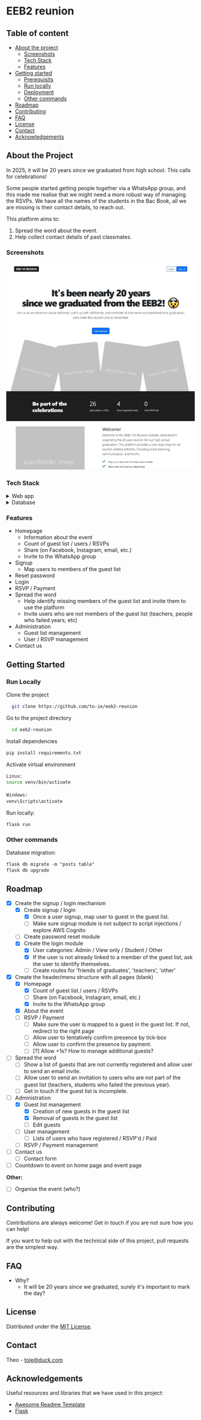 # EEB2 reunion

## Table of content
- [About the project](#about-the-project)
  * [Screenshots](#screenshots)
  * [Tech Stack](#tech-stack)
  * [Features](#features)
- [Getting started](#getting-started)
  * [Prerequisits](#prerequisites)
  * [Run locally](#run-locally)
  * [Deployment](#deployment)
  * [Other commands](#other-commands)
- [Roadmap](#roadmap)
- [Contributing](#contributing) 
- [FAQ](#faq)
- [License](#license)
- [Contact](#contact)
- [Acknowledgements](#acknowledgements)

## About the Project
In 2025, it will be 20 years since we graduated from high school. This calls for celebrations!

Some people started getting people together via a WhatsApp group, and this made me realise that we might need a more robust way of managing the RSVPs. We have all the names of the students in the Bac Book, all we are missing is their contact details, to reach out. 

This platform aims to:
1. Spread the word about the event.
2. Help collect contact details of past classmates.


### Screenshots
<img src="https://github.com/to-ie/eeb2-reunion/blob/main/app/static/screenshot.jpg?raw=true" width="600px" />


### Tech Stack

<details>
  <summary>Web app</summary>
  <ul>
    <li><a href="https://www.typescriptlang.org/](https://flask.palletsprojects.com/en/2.2.x/">Python Flask</a></li>
    <li><a href="https://getbootstrap.com/docs/3.4/css/">Bootstrap CSS</a></li>
  </ul>
</details>

<details>
<summary>Database</summary>
  <ul>
    <li><a href="https://flask-sqlalchemy.palletsprojects.com/en/3.0.x/">Flask SQL Alchemy</a></li>
    <li><a href="https://www.mysql.com/">MySQL</a></li>
  </ul>
</details>

### Features

- Homepage
  - Information about the event
  - Count of guest list / users / RSVPs
  - Share (on Facebook, Instagram, email, etc.)
  - Invite to the WhatsApp group
- Signup
  - Map users to members of the guest list
- Reset password 
- Login 
- RSVP / Payment 
- Spread the word
  - Help identify missing members of the guest list and invite them to use the platform
  - Invite users who are not members of the guest list (teachers, people who failed years, etc)
- Administration
  - Guest list management
  - User / RSVP management
- Contact us

## Getting Started

### Run Locally

Clone the project

```bash
  git clone https://github.com/to-ie/eeb2-reunion
```

Go to the project directory

```bash
  cd eeb2-reunion
```

Install dependencies

```bash
pip install requirements.txt
```

Activate virtual environment

```bash
Linux:
source venv/bin/activate

Windows: 
venv\Scripts\activate
```

Run locally: 
```
flask run
```

### Other commands
Database migration:
```
flask db migrate -m "posts table"
flask db upgrade
```


## Roadmap
* [x] Create the signup / login mechanism 
  * [x] Create signup / login 
    * [x] Once a user signup, map user to guest in the guest list.
    * [ ] Make sure signup module is not subject to script injections  / explore AWS Cognito 
  * [ ] Create password reset module
  * [x] Create the login module 
    * [x] User categories: Admin / View only / Student / Other
    * [x] If the user is not already linked to a member of the guest list, ask the user to identify themselves.
    * [ ] Create routes for 'friends of graduates', 'teachers', 'other' 
* [x] Create the header/menu structure with all pages (blank)
  * [x] Homepage
    * [x] Count of guest list / users / RSVPs
    * [ ] Share (on Facebook, Instagram, email, etc.)
    * [x] Invite to the WhatsApp group
  * [x] About the event
  * [ ] RSVP / Payment
    * [ ] Make sure the user is mapped to a guest in the guest list. If not, redirect to the right page 
    * [ ] Allow user to tentatively confirm presence by tick-box
    * [ ] Allow user to confirm the presence by payment.
    * [ ] [?] Allow +1s? How to manage additional guests?
* [ ] Spread the word
  * [ ] Show a list of guests that are not currently registered and allow user to send an email invite. 
  * [ ] Allow user to send an invitation to users who are not part of the guest list (teachers, students who failed the previous year).
  * [ ] Get in touch if the guest list is incomplete. 
* [ ] Administration
  * [x] Guest list management
    * [x] Creation of new guests in the guest list 
    * [x] Removal of guests in the guest list
    * [ ] Edit guests
  * [ ] User management
    * [ ] Lists of users who have registered / RSVP'd / Paid
  * [ ] RSVP / Payment management 
* [ ] Contact us
    * [ ] Contact form

* [ ] Countdown to event on home page and event page

**Other:** 
* [ ] Organise the event (who?)

## Contributing

Contributions are always welcome! Get in touch if you are not sure how you can help! 

If you want to help out with the technical side of this project, pull requests are the simplest way.

## FAQ

- Why?
  + It will be 20 years since we graduated, surely it's important to mark the day?

## License

Distributed under the [MIT License](https://choosealicense.com/licenses/mit/).

## Contact

Theo - toie@duck.com

## Acknowledgements

Useful resources and libraries that we have used in this project:

 - [Awesome Readme Template](https://github.com/Louis3797/awesome-readme-template)
 - [Flask](https://flask.palletsprojects.com/en/2.2.x/)

